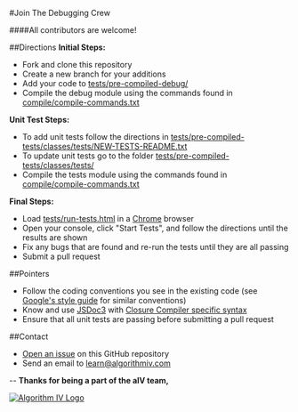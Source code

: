 #Join The Debugging Crew

####All contributors are welcome!


##Directions
**Initial Steps:**
- Fork and clone this repository
- Create a new branch for your additions
- Add your code to [tests/pre-compiled-debug/](https://github.com/imaginate/algorithmIV-javascript-debugger/tree/master/tests/pre-compiled-debug)
- Compile the debug module using the commands found in [compile/compile-commands.txt](https://github.com/imaginate/algorithmIV-javascript-debugger/blob/master/compile/compile-commands.txt)

**Unit Test Steps:**
- To add unit tests follow the directions in [tests/pre-compiled-tests/classes/tests/NEW-TESTS-README.txt](https://github.com/imaginate/algorithmIV-javascript-debugger/blob/master/tests/pre-compiled-tests/classes/tests/NEW-TESTS-README.txt)
- To update unit tests go to the folder [tests/pre-compiled-tests/classes/tests/](https://github.com/imaginate/algorithmIV-javascript-debugger/tree/master/tests/pre-compiled-tests/classes/tests)
- Compile the tests module using the commands found in [compile/compile-commands.txt](https://github.com/imaginate/algorithmIV-javascript-debugger/blob/master/compile/compile-commands.txt)

**Final Steps:**
- Load [tests/run-tests.html](https://github.com/imaginate/algorithmIV-javascript-debugger/blob/master/tests/run-tests.html) in a [Chrome](https://www.google.com/chrome/) browser
- Open your console, click "Start Tests", and follow the directions until the results are shown
- Fix any bugs that are found and re-run the tests until they are all passing
- Submit a pull request


##Pointers
- Follow the coding conventions you see in the existing code (see [Google's style guide](https://google-styleguide.googlecode.com/svn/trunk/javascriptguide.xml?showone=Code_formatting#Code_formatting) for similar conventions)
- Know and use [JSDoc3](http://usejsdoc.org/) with [Closure Compiler specific syntax](https://developers.google.com/closure/compiler/docs/js-for-compiler)
- Ensure that all unit tests are passing before submitting a pull request


##Contact
- [Open an issue](https://github.com/imaginate/algorithmIV-javascript-debugger/issues) on this GitHub repository
- Send an email to [learn@algorithmiv.com](mailto:learn@algorithmiv.com)


--
**Thanks for being a part of the aIV team,**

<a href="http://www.algorithmiv.com"><img src="http://www.algorithmiv.com/images/aIV-logo.png" alt="Algorithm IV Logo" /></a>